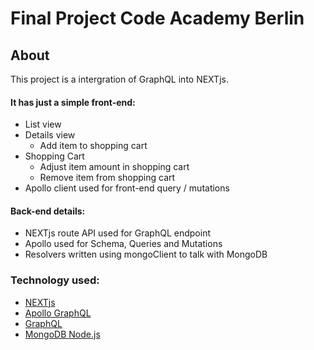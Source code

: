 # Final Project Code Academy Berlin

## About

This project is a intergration of GraphQL into NEXTjs. 

#### It has just a simple front-end:

  - List view
  - Details view
    - Add item to shopping cart
  - Shopping Cart
    - Adjust item amount in shopping cart
    - Remove item from shopping cart
  - Apollo client used for front-end query / mutations   
    
#### Back-end details:

  - NEXTjs route API used for GraphQL endpoint
  - Apollo used for Schema, Queries and Mutations
  - Resolvers written using mongoClient to talk with MongoDB

### Technology used:

  - [NEXTjs](https://nextjs.org/)
  - [Apollo GraphQL](https://www.apollographql.com/)
  - [GraphQL](https://graphql.org/)
  - [MongoDB Node.js](https://mongodb.github.io/node-mongodb-native/index.html)

